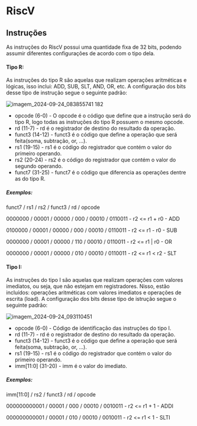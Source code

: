 # RiscV

## Instruções
As instruções do RiscV possui uma quantidade fixa de 32 bits, podendo assumir diferentes configurações de acordo com o tipo dela.
#### Tipo R:
As instruções do tipo R são aquelas que realizam operações aritméticas e lógicas, isso inclui: ADD, SUB, SLT, AND, OR, etc. A configuração dos bits desse tipo de instrução segue o seguinte padrão:

![imagem_2024-09-24_083855741](https://github.com/user-attachments/assets/056a3b33-f29c-4d86-8d32-d0d68bbd8417) 182

* opcode (6-0) - O opcode é o código que define que a instrução será do tipo R, logo todas as instruções do tipo R possuem o mesmo opcode.
* rd (11-7) - rd é o registrador de destino do resultado da operação.
* funct3 (14-12) - funct3 é o código que define a operação que será feita(soma, subtração, or, ...).
* rs1 (19-15) - rs1 é o código do registrador que contém o valor do primeiro operando.
* rs2 (20-24) - rs2 é o código do registrador que contém o valor do segundo operando.
* funct7 (31-25) - funct7 é o código que diferencia as operações dentre as do tipo R.

##### Exemplos:
funct7  /    rs1    /    rs2    /  funct3   /     rd    /    opcode 

0000000 / 00001 / 00000 /  000  / 00010 / 0110011 - r2 <= r1 + r0 - ADD

0100000 / 00001 / 00000 /  000  / 00010 / 0110011 - r2 <= r1 - r0 - SUB

0000000 / 00001 / 00000 /  110  / 00010 / 0110011 - r2 <= r1 | r0 - OR

0000000 / 00001 / 00000 /  010  / 00010 / 0110011 - r2 <= r1 < r2 - SLT

#### Tipo I:
As instruções do tipo I são aquelas que realizam operações com valores imediatos, ou seja, que não estejam em registradores. Nisso, estão incluídos: operações aritméticas com valores imediatos e operações de escrita (load). A configuração dos bits desse tipo de istrução segue o seguinte padrão:

![imagem_2024-09-24_093110451](https://github.com/user-attachments/assets/8650b94f-c824-4677-98c3-1bc045e47946)

* opcode (6-0) - Código de identificação das instruções do tipo I.
* rd (11-7) - rd é o registrador de destino do resultado da operação.
* funct3 (14-12) - funct3 é o código que define a operação que será feita(soma, subtração, or, ...).
* rs1 (19-15) - rs1 é o código do registrador que contém o valor do primeiro operando.
* imm[11:0] (31-20) - imm é o valor do imediato.

##### Exemplos:

 imm[11:0]   /    rs2    /  funct3   /     rd    /    opcode

 000000000001 / 00001 / 000 / 00010 / 0010011 - r2 <= r1 + 1 - ADDI

 000000000001 / 00001 / 010 / 00010 / 0010011 - r2 <= r1 < 1 - SLTI

 










